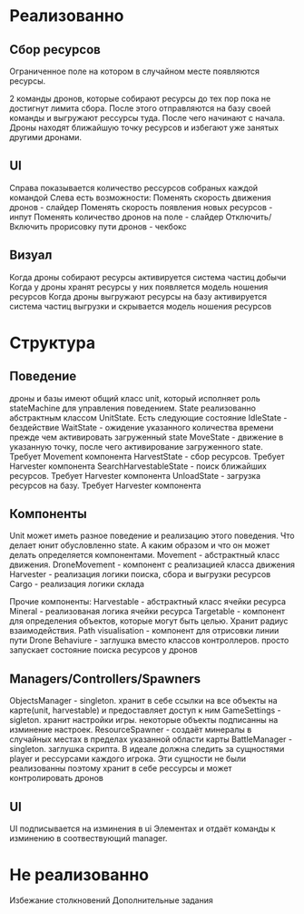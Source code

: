# Реализованно
## Сбор ресурсов
Ограниченное поле на котором в случайном месте появляются ресурсы. 

2 команды дронов, которые собирают ресурсы до тех пор пока не достигнут лимита сбора. После этого отправляются на базу своей команды и выгружают рессурсы туда.
После чего начинают с начала.
Дроны находят ближайшую точку ресурсов и избегают уже занятых другими дронами.

## UI
Справа показывается количество рессурсов собраных каждой командой
Слева есть возможности:
Поменять скорость движения дронов - слайдер
Поменять скорость появления новых ресурсов - инпут
Поменять количество дронов на поле - слайдер
Отключить/Включить прорисовку пути дронов - чекбокс

## Визуал
Когда дроны собирают ресурсы активируется система частиц добычи
Когда у дроны хранят ресурсы у них появляется модель ношения ресурсов
Когда дроны выгружают ресурсы на базу активируется система частиц выгрузки и скрывается модель ношения ресурсов

# Структура
## Поведение
дроны и базы имеют общий класс unit, который исполняет роль stateMachine для управления поведением. 
State реализованно абстрактным классом UnitState. Есть следующие состояние
IdleState - бездействие
WaitState - ожидение указанного количества времени прежде чем активировать загруженный state
MoveState - движение в указанную точку, после чего активирование загруженного state. Требует Movement компонента
HarvestState - сбор ресурсов. Требует Harvester компонента
SearchHarvestableState - поиск ближайших ресурсов. Требует Harvester компонента
UnloadState - загрузка ресурсов на базу. Требует Harvester компонента

## Компоненты
Unit может иметь разное поведение и реализацию этого поведения. Что делает юнит обусловленно state. А каким образом и что он может делать определяется компонентами.
Movement - абстрактный класс движения. 
DroneMovement - компонент с реализацией класса движения
Harvester - реализация логики поиска, сбора и выгрузки ресурсов
Cargo - реализация логики склада

Прочие компоненты:
Harvestable - абстрактный класс ячейки ресурса
Mineral - реализованая логика ячейки ресурса
Targetable - компонент для определения объектов, которые могут быть целью. Хранит радиус взаимодействия.
Path visualisation - компонент для отрисовки линии пути
Drone Behaviure - заглушка вместо классов контроллеров. просто запускает состояние поиска ресурсов у дронов

## Managers/Controllers/Spawners
ObjectsManager - singleton. хранит в себе ссылки на все объекты на карте(unit, harvestable) и предоставляет доступ к ним
GameSettings - sigleton. хранит настройки игры. некоторые объекты подписанны на изминение настроек.
ResourceSpawner - создаёт минералы в случайных местах в пределах указанной области карты
BattleManager - singleton. заглушка скрипта. В идеале должна следить за сущностями player и рессурсами каждого игрока. Эти сущности не были реализованны поэтому хранит в себе рессурсы и может контролировать дронов

## UI
UI подписывается на изминения в ui Элементах и отдаёт команды к изминению в соотвествующий manager. 

# Не реализованно

Избежание столкновений
Дополнительные задания
